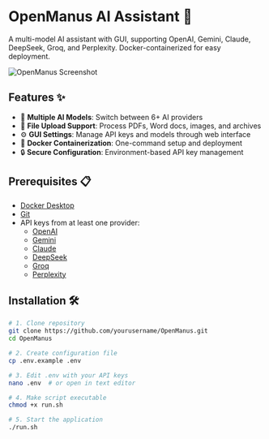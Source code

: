 # OpenManus AI Assistant 🤖

A multi-model AI assistant with GUI, supporting OpenAI, Gemini, Claude, DeepSeek, Groq, and Perplexity. Docker-containerized for easy deployment.

![OpenManus Screenshot](https://via.placeholder.com/800x400?text=OpenManus+GUI+Demo)

## Features ✨
- 🧠 **Multiple AI Models**: Switch between 6+ AI providers
- 📁 **File Upload Support**: Process PDFs, Word docs, images, and archives
- ⚙️ **GUI Settings**: Manage API keys and models through web interface
- 🐳 **Docker Containerization**: One-command setup and deployment
- 🔒 **Secure Configuration**: Environment-based API key management

## Prerequisites 📋
- [Docker Desktop](https://www.docker.com/products/docker-desktop)
- [Git](https://git-scm.com/)
- API keys from at least one provider:
  - [OpenAI](https://platform.openai.com/api-keys)
  - [Gemini](https://aistudio.google.com/app/apikey)
  - [Claude](https://console.anthropic.com/settings/keys)
  - [DeepSeek](https://platform.deepseek.com/api-keys)
  - [Groq](https://console.groq.com/keys)
  - [Perplexity](https://docs.perplexity.ai/docs/getting-started)

## Installation 🛠️
```bash
# 1. Clone repository
git clone https://github.com/yourusername/OpenManus.git
cd OpenManus

# 2. Create configuration file
cp .env.example .env

# 3. Edit .env with your API keys
nano .env  # or open in text editor

# 4. Make script executable
chmod +x run.sh

# 5. Start the application
./run.sh